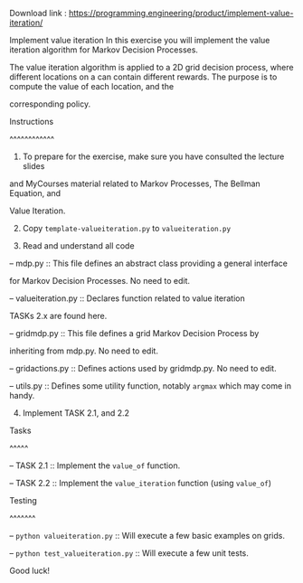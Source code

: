 Download link : https://programming.engineering/product/implement-value-iteration/

Implement value iteration
In this exercise you will implement the value iteration algorithm for Markov Decision Processes.

The value iteration algorithm is applied to a 2D grid decision process, where different locations on a can contain different rewards. The purpose is to compute the value of each location, and the

corresponding policy.

Instructions

^^^^^^^^^^^^

1. To prepare for the exercise, make sure you have consulted the lecture slides

and MyCourses material related to Markov Processes, The Bellman Equation, and

Value Iteration.

2. Copy `template-valueiteration.py` to `valueiteration.py`

3. Read and understand all code

– mdp.py :: This file defines an abstract class providing a general interface

for Markov Decision Processes. No need to edit.

– valueiteration.py :: Declares function related to value iteration

TASKs 2.x are found here.

– gridmdp.py :: This file defines a grid Markov Decision Process by

inheriting from mdp.py. No need to edit.

– gridactions.py :: Defines actions used by gridmdp.py. No need to edit.

– utils.py :: Defines some utility function, notably `argmax` which may come in handy.

4. Implement TASK 2.1, and 2.2

Tasks

^^^^^

– TASK 2.1 :: Implement the `value_of` function.

– TASK 2.2 :: Implement the `value_iteration` function (using `value_of`)

Testing

^^^^^^^

– `python valueiteration.py` :: Will execute a few basic examples on grids.

– `python test_valueiteration.py` :: Will execute a few unit tests.

Good luck!

